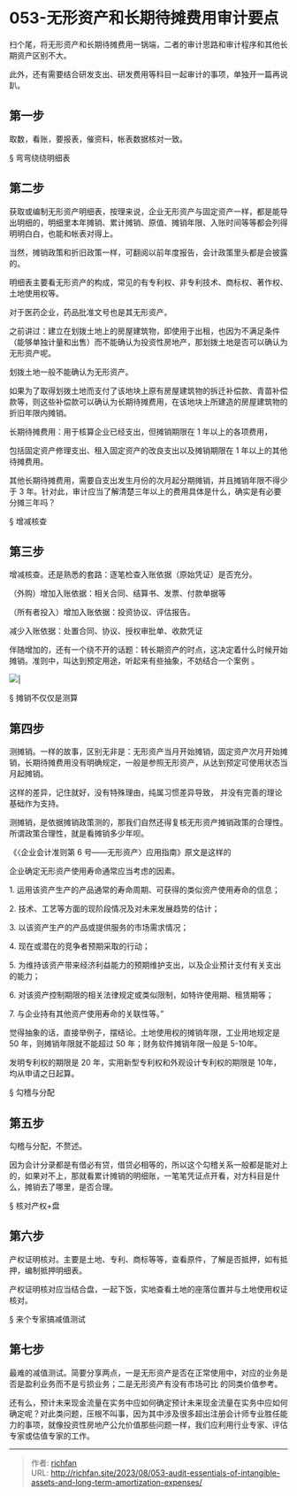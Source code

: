 # 053-无形资产和长期待摊费用审计要点

扫个尾，将无形资产和长期待摊费用一锅端，二者的审计思路和审计程序和其他长期资产区别不大。

此外，还有需要结合研发支出、研发费用等科目一起审计的事项，单独开一篇再说趴。

## 第一步
取数，看账，要报表，催资料，帐表数据核对一致。

§ 弯弯绕绕明细表

## 第二步
获取或编制无形资产明细表，按理来说，企业无形资产与固定资产一样，都是能导出明细的，明细里本年摊销、累计摊销、原值、摊销年限、入账时间等等都会列得明明白白，也能和帐表对得上。

当然，摊销政策和折旧政策一样，可翻阅以前年度报告，会计政策里头都是会披露的。

明细表主要看无形资产的构成，常见的有专利权、非专利技术、商标权、著作权、土地使用权等。

对于医药企业，药品批准文号也是其无形资产。

之前讲过：建立在划拨土地上的房屋建筑物，即使用于出租，也因为不满足条件（能够单独计量和出售）而不能确认为投资性房地产，那划拨土地是否可以确认为无形资产呢。

划拨土地一般不能确认为无形资产。

如果为了取得划拨土地而支付了该地块上原有房屋建筑物的拆迁补偿款、青苗补偿款等，则这些补偿款可以确认为长期待摊费用，在该地块上所建造的房屋建筑物的折旧年限内摊销。

长期待摊费用：用于核算企业已经支出，但摊销期限在 1 年以上的各项费用，

包括固定资产修理支出、租入固定资产的改良支出以及摊销期限在 1 年以上的其他待摊费用。

其他长期待摊费用，需要自支出发生月份的次月起分期摊销，并且摊销年限不得少于 3 年。针对此，审计应当了解清楚三年以上的费用具体是什么，确实是有必要分摊三年吗？

§ 增减核查

## 第三步
增减核查。还是熟悉的套路：逐笔检查入账依据（原始凭证）是否充分。

（外购）增加入账依据：相关合同、结算书、发票、付款单据等

（所有者投入）增加入账依据：投资协议、评估报告。

减少入账依据：处置合同、协议、授权审批单、收款凭证

伴随增加的，还有一个绕不开的话题：转长期资产的时点，这决定着什么时候开始摊销。准则中，叫达到预定用途，听起来有些抽象，不妨结合一个案例 。

![](https://jsd.cdn.zzko.cn/gh/richffan/img@main/obsidian/IPO/053-无形资产和长期待摊费用审计要点_1.webp)|

§ 摊销不仅仅是测算

## 第四步
测摊销。一样的故事，区别无非是：无形资产当月开始摊销，固定资产次月开始摊销，长期待摊费用没有明确规定，一般是参照无形资产，从达到预定可使用状态当月起摊销。

这样的差异，记住就好，没有特殊理由，纯属习惯差异导致， 并没有完善的理论基础作为支持。

测摊销，是依据摊销政策测的，那我们自然还得复核无形资产摊销政策的合理性。所谓政策合理性，就是看摊销多少年呗。

《〈企业会计准则第 6 号——无形资产〉应用指南》原文是这样的

企业确定无形资产使用寿命通常应当考虑的因素。

1. 运用该资产生产的产品通常的寿命周期、可获得的类似资产使用寿命的信息；

2. 技术、工艺等方面的现阶段情况及对未来发展趋势的估计；

3. 以该资产生产的产品或提供服务的市场需求情况；

4. 现在或潜在的竞争者预期采取的行动；

5. 为维持该资产带来经济利益能力的预期维护支出，以及企业预计支付有关支出的能力；

6. 对该资产控制期限的相关法律规定或类似限制，如特许使用期、租赁期等；

7. 与企业持有其他资产使用寿命的关联性等。”

觉得抽象的话，直接举例子，摆结论。土地使用权的摊销年限，工业用地规定是 50 年，则摊销年限就不能超过 50 年；财务软件摊销年限一般是 5-10年。

发明专利权的期限是 20 年，实用新型专利权和外观设计专利权的期限是 10年，均从申请之日起算。

§ 勾稽与分配

## 第五步
勾稽与分配，不赘述。

因为会计分录都是有借必有贷，借贷必相等的，所以这个勾稽关系一般都是能对上的，如果对不上，那就看累计摊销的明细账，一笔笔凭证点开看，对方科目是什么，摊销去了哪里，是否合理。

§ 核对产权+盘

## 第六步
产权证明核对。主要是土地、专利、商标等等，查看原件，了解是否抵押，如有抵押，编制抵押明细表。

产权证明核对应当结合盘，一起下饭，实地查看土地的座落位置并与土地使用权证核对。

§ 来个专家搞减值测试

## 第七步
最难的减值测试。简要分享两点，一是无形资产是否在正常使用中，对应的业务是否是盈利业务而不是亏损业务；二是无形资产有没有市场可比 的同类价值参考。

还有么，预计未来现金流量在实务中应如何确定预计未来现金流量在实务中应如何确定呢？对此类问题，压根不叫事，因为其中涉及很多超出注册会计师专业胜任能力的事项，就像投资性房地产公允价值那些问题一样，我们应利用行业专家、评估专家或估值专家的工作。

---

> 作者: [richfan](https://richfan.site/)  
> URL: http://richfan.site/2023/08/053-audit-essentials-of-intangible-assets-and-long-term-amortization-expenses/  

